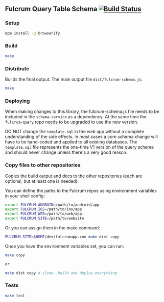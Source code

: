 ## Fulcrum Query Table Schema [![Build Status](https://secure.travis-ci.org/fulcrumapp/fulcrum-schema.svg)](http://travis-ci.org/fulcrumapp/fulcrum-schema)

### Setup
```sh
npm install -g browserify
```

### Build

```sh
make
```

### Distribute

Builds the final output. The main output file `dist/fulcrum-schema.js`.

```sh
make
```

### Deploying

When making changes to this library, the fulcrum-schema.js file needs to be included in the `schema-service` as a dependency. At the
same time the `fulcrum-query` repo needs to be upgraded to use the new version.

DO NOT change the `template.sql` in the web app without a complete understanding of the side effects. In most cases a core schema
change will have to be hand-coded and applied to all existing databases. The `template.sql` file represents the one-time V1 version
of the query schema and should never change unless there's a very good reason.

### Copy files to other repositories

Copies the build output and docs to the other repositories (each are optional, but at least one is needed).

You can define the paths to the Fulcrum repos using environment variables in your shell config:

```sh
export FULCRUM_ANDROID=/path/to/android/app
export FULCRUM_IOS=/path/to/ios/app
export FULCRUM_WEB=/path/to/web/app
export FULCRUM_SITE=/path/to/website
```

Or you can assign them in the make command:

```sh
FULCRUM_SITE=$HOME/dev/fulcrumapp.com make dist copy
```

Once you have the environment variables set, you can run:

```sh
make copy

or

make dist copy # clean, build and deploy everything
```

### Tests

```sh
make test
```

